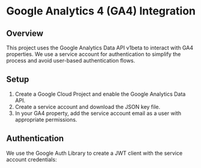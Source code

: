 # Google Analytics 4 (GA4) Integration

## Overview

This project uses the Google Analytics Data API v1beta to interact with GA4 properties. We use a service account for authentication to simplify the process and avoid user-based authentication flows.

## Setup

1. Create a Google Cloud Project and enable the Google Analytics Data API.
2. Create a service account and download the JSON key file.
3. In your GA4 property, add the service account email as a user with appropriate permissions.

## Authentication

We use the Google Auth Library to create a JWT client with the service account credentials: